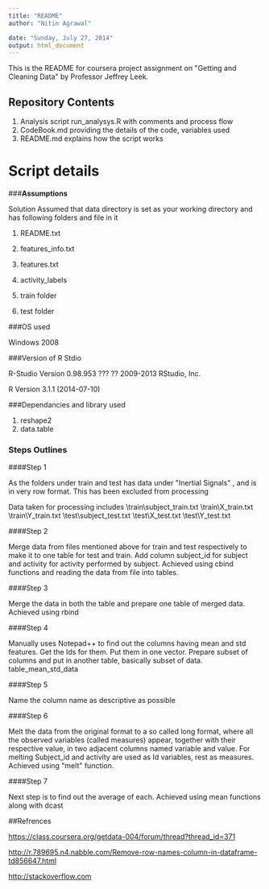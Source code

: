 ```yaml
---
title: "README"
author: "Nitin Agrawal"

date: "Sunday, July 27, 2014"
output: html_document
---
```

This is the README for coursera project assignment on "Getting and Cleaning Data"  by Professor Jeffrey Leek.

Repository Contents
---
 1. Analysis script run_analysys.R with comments and process flow
 2. CodeBook.md providing the details of the code, variables used
 3. README.md explains how the script works
 
Script details
===========================

###**Assumptions**

 
 Solution Assumed that data directory is set as your working directory and has following folders and file in it
 
 1. README.txt
 
 2. features_info.txt
 
 3. features.txt
 
 4. activity_labels
 
 5. train folder
 
 6. test folder


###OS used


Windows 2008 


###Version of R Stdio


R-Studio Version 0.98.953 ??? ?? 2009-2013 RStudio, Inc.

R Version 3.1.1 (2014-07-10)

###Dependancies and library used

1. reshape2
2. data.table

### Steps Outlines

####Step 1 


As the folders under train and test has data under "Inertial Signals" , and is in very row format.
This has been excluded from processing

Data taken for processing includes
 \train\subject_train.txt
 \train\X_train.txt
 \train\Y_train.txt
 \test\subject_test.txt
 \test\X_test.txt
 \test\Y_test.txt
 
 
####Step 2

 
Merge data from files mentioned above  for train and test respectively to make it to one table for test and train.
Add column subject_id for subject and activity for activity performed by subject.
Achieved using cbind functions and reading the data from file into tables.

####Step 3

Merge the data in both the table and prepare one table of merged data.
Achieved using rbind

####Step 4

Manually uses Notepad++ to find out the columns having mean and std features.
Get the Ids for them. Put them in one vector.
Prepare subset of columns and put in another table, basically subset of data.
table_mean_std_data

####Step 5

Name the column name as descriptive as possible

####Step 6

Melt the data from the original format to a so called long format, where all the observed variables (called measures) appear, together with their respective value, in two adjacent columns named variable and value. For melting Subject_id and activity are used as Id variables, rest as measures.
Achieved using "melt" function.

####Step 7

Next step is to find out the average of each.
Achieved using mean functions along with dcast

##Refrences

https://class.coursera.org/getdata-004/forum/thread?thread_id=371

http://r.789695.n4.nabble.com/Remove-row-names-column-in-dataframe-td856647.html

http://stackoverflow.com
